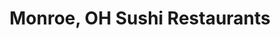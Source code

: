 ---
layout: city
title: Monroe, OH Sushi Restaurants
permalink: /ohio/monroe/
stateAbbr: OH
stateName: Ohio
cityName: Monroe
---
